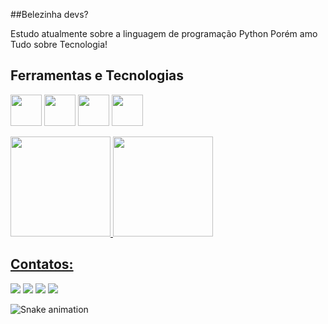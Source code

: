 
##Belezinha devs?


Estudo atualmente sobre a linguagem de programação Python
Porém amo Tudo sobre Tecnologia!

## Ferramentas e Tecnologias
<img src="https://cdn.jsdelivr.net/gh/devicons/devicon/icons/python/python-original-wordmark.svg" width="50" height="50" /> <img src="https://cdn.jsdelivr.net/gh/devicons/devicon/icons/pycharm/pycharm-original.svg" width="50" height="50" /> <img src="https://cdn.jsdelivr.net/gh/devicons/devicon/icons/r/r-original.svg" width="50" height="50" /> <img src="https://cdn.jsdelivr.net/gh/devicons/devicon/icons/cplusplus/cplusplus-original.svg" width="50" height="50" />
 





<div>
<a href="https://github.com/rozendox">
<img height="160em" src="https://github-readme-stats.vercel.app/api/top-langs/?username=rozendox&layout=compact&langs_count=7&theme=dracula"/> <img height="160em" src="https://github-readme-stats.vercel.app/api?username=rozendox&show_icons=true&theme=dracula&include_all_commits=true&count_private=true"/>
</div>

 ## Contatos:

<div>
<a href="https://instagram.com/rozendox_" target="_blank"><img src="https://img.shields.io/badge/-Instagram-%23E4405F?style=for-the-badge&logo=instagram&logoColor=white" target="_blank"></a>
<a href="https://www.twitch.tv/rozeendox" target="_blank"><img src="https://img.shields.io/badge/Twitch-9146FF?style=for-the-badge&logo=twitch&logoColor=white" target="_blank"></a>
<a href = "mailto:roxy.py@protonmail.com"><img src="https://img.shields.io/badge/Gmail-D14836?style=for-the-badge&logo=gmail&logoColor=white" target="_blank"></a>
<a href="https://www.linkedin.com/in/cgrox/" target="_blank"><img src="https://img.shields.io/badge/-LinkedIn-%230077B5?style=for-the-badge&logo=linkedin&logoColor=white" target="_blank"></a>   
</div>
 
 
![Snake animation](https://github.com/rozendox/rozendox/blob/output/github-contribution-grid-snake.svg)
